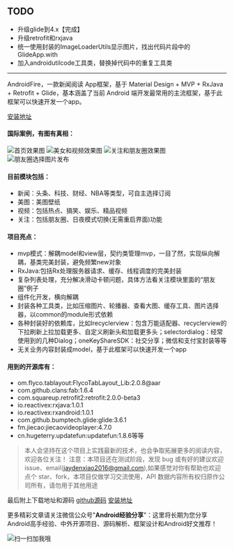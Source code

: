 ## TODO
- 升级glide到4.x【完成】
- 升级retrofit和rxjava
- 统一使用封装的ImageLoaderUtils显示图片，找出代码片段中的GlideApp.with
- 加入androidutilcode工具类，替换掉代码中的重复工具类

---

AndroidFire，一款新闻阅读 App框架，基于 Material Design + MVP + RxJava + Retrofit + Glide，基本涵盖了当前 Android 端开发最常用的主流框架，基于此框架可以快速开发一个app。

[安装地址](http://fir.im/androidFire)
#### 国际案例，有图有真相：

![首页效果图](https://mmbiz.qlogo.cn/mmbiz_jpg/2EhjCcceOmiacVsI4wE6cDpOYHc0grkibzibpoxAG8EwBLVn4dHib3D0Wwrez4WeNmFkib19vKibYnMu9nQucqP5gvvw/0?wx_fmt=jpeg)
![美女和视频效果图](https://mmbiz.qlogo.cn/mmbiz_jpg/2EhjCcceOmiacVsI4wE6cDpOYHc0grkibzqao1ia26RiaZkP91tKePGT4OkuWU87wtYdmxpTauialIhhkVNic5DTUbiag/0?wx_fmt=jpeg)
![关注和朋友圈效果图](https://mmbiz.qlogo.cn/mmbiz_jpg/2EhjCcceOmiacVsI4wE6cDpOYHc0grkibzxbZBpcwzfT4icn613ltpvcpVQ1um2RrdOKOzA2XO8ETTE5DKTntKSBQ/0?wx_fmt=jpeg)
![朋友圈选择图片发布](https://mmbiz.qlogo.cn/mmbiz_jpg/2EhjCcceOmiacVsI4wE6cDpOYHc0grkibzAILAo5nkQhnsHkL3GyjbgEib8CFykAjXKn9SKwsD7PSzfQDBhOIsVFA/0?wx_fmt=jpeg)

#### 目前模块包括：
- 新闻：头条、科技、财经、NBA等类型，可自主选择订阅
- 美图：美图壁纸
- 视频：包括热点、搞笑、娱乐、精品视频
- 关注：包括朋友圈、日夜模式切换(无需重启界面)功能

#### 项目亮点：
- mvp模式：解耦model和view层，契约类管理mvp，一目了然，实现纵向解耦，基类完美封装，避免频繁new对象
-  RxJava:包括Rx处理服务器请求、缓存、线程调度的完美封装
- 复杂列表处理，充分解决滑动卡顿问题，具体方法看关注模块里面的“朋友圈”例子
- 组件化开发，横向解耦
- 封装各种工具类，比如压缩图片、轮播器、查看大图、缓存工具、图片选择器，以common的module形式依赖
- 各种封装好的依赖库，比如Irecyclerview：包含万能适配器、recyclerview的下拉刷新上拉加载更多、自定义刷新头和加载更多头；selectordialog：经常使用到的几种Dialog；oneKeyShareSDK：社交分享；微信和支付宝封装等等
- 无关业务内容封装成model，基于此框架可以快速开发一个app

#### 用到的开源库有：
- om.flyco.tablayout:FlycoTabLayout_Lib:2.0.8@aar 
- com.github.clans:fab:1.6.4
- com.squareup.retrofit2:retrofit:2.0.0-beta3
- io.reactivex:rxjava:1.0.1
- io.reactivex:rxandroid:1.0.1
- com.github.bumptech.glide:glide:3.6.1
- fm.jiecao:jiecaovideoplayer:4.7.0 
- cn.hugeterry.updatefun:updatefun:1.8.6等等

>本人会坚持在这个项目上实践最新的技术，也会争取拓展更多的阅读内容，欢迎各位关注！
注意：本项目还在测试阶段，发现 bug 或有好的建议欢迎issue、email(jaydenxiao2016@gmail.com),如果感觉对你有帮助也欢迎点个 star、fork，本项目仅做学习交流使用，API 数据内容所有权归原作公司所有，请勿用于其他用途

最后附上下载地址和源码
[github源码](https://github.com/jaydenxiao2016/AndroidFire)
[安装地址](http://fir.im/androidFire)

更多精彩文章请关注微信公众号"**Android经验分享**"：这里将长期为您分享Android高手经验、中外开源项目、源码解析、框架设计和Android好文推荐！

![扫一扫加我哦](http://upload-images.jianshu.io/upload_images/1964096-6b04d2e7cff6d7c7.jpg?imageMogr2/auto-orient/strip%7CimageView2/2/w/1240)
